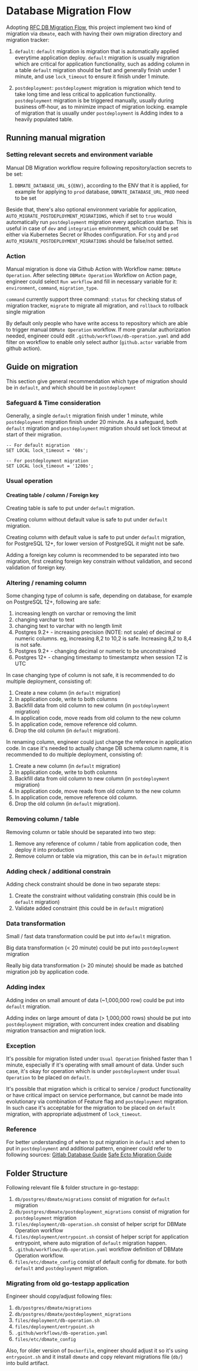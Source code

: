 # Database Migration Flow
Adopting [RFC DB Migration Flow](https://kargox.atlassian.net/wiki/spaces/ENG/pages/2434269209/RFC+-+DB+schema+migration+flow), 
this project implement two kind of migration via `dbmate`, each with having their own migration directory and migration tracker:
1. `default`: `default` migration is migration that is automatically applied everytime application deploy. 
`default` migration is usually migration which are critical for application functionality, such as adding column in a table
`default` migration should be fast and generally finish under 1 minute, and use `lock_timeout` to ensure it finish under 1 minute.

2. `postdeployment`: `postdeployment` migration is migration which tend to take long time and less critical to application functionality.
`postdeployment` migration is be triggered manually, usually during business off-hour, as to minimize impact of migration locking.
example of migration that is usually under `postdeployment` is Adding index to a heavily populated table.

## Running manual migration
### Setting relevant secrets and environment variable
Manual DB Migration workflow require following repository/action secrets to be set:
1. `DBMATE_DATABASE_URL_${ENV}`, according to the ENV that it is applied, 
for example for applying to `prod` database, `DBMATE_DATABASE_URL_PROD` need to be set

Beside that, there's also optional environment variable for application, `AUTO_MIGRATE_POSTDEPLOYMENT_MIGRATIONS`, 
which if set to `true` would automatically run `postdeployment` migration every application startup. 
This is useful in case of `dev` and `integration` environment, which could be set either via Kubernetes Secret or Rhodes configuration. 
For `stg` and `prod` `AUTO_MIGRATE_POSTDEPLOYMENT_MIGRATIONS` should be false/not setted.

### Action
Manual migration is done via Github Action with Workflow name: `DBMate Operation`. 
After selecting `DBMate Operation` Workflow on Action page, engineer could select `Run workflow` and fill in necessary variable for it:
`environment`, `command`, `migration_type`.

`command` currently support three command: `status` for checking status of migration tracker, `migrate` to migrate all migration, and `rollback` to rollback single migration

By default only people who have write access to repository which are able to trigger manual `DBMate Operation` workflow. 
If more granular authorization needed, engineer could edit `.github/workflows/db-operation.yaml` and add filter on workflow to enable only select author (`github.actor` variable from github action).

## Guide on migration
This section give general recommendation which type of migration should be in `default`, and which should be in `postdeployment`

### Safeguard & Time consideration
Generally, a single `default` migration finish under 1 minute, while `postdeployment` migration finish under 20 minute.
As a safeguard, both `default` migration and `postdeployment` migration should set lock timeout at start of their migration.

```
-- For default migration
SET LOCAL lock_timeout = '60s';

-- For postdeployment migration
SET LOCAL lock_timeout = '1200s';
```

### Usual operation

#### Creating table / column / Foreign key
Creating table is safe to put under `default` migration.

Creating column without default value is safe to put under `default` migration.

Creating column with default value is safe to put under `default` migration, for PostgreSQL 12+, for lower version of PostgreSQL it might not be safe.

Adding a foreign key column is recommended to be separated into two migration, first creating foreign key constrain without validation, and second validation of foreign key.

### Altering / renaming column
Some changing type of column is safe, depending on database, for example on PostgreSQL 12+, following are safe:
1. increasing length on varchar or removing the limit
2. changing varchar to text
3. changing text to varchar with no length limit
4. Postgres 9.2+ - increasing precision (NOTE: not scale) of decimal or numeric columns. eg, increasing 8,2 to 10,2 is  safe. Increasing 8,2 to 8,4 is not safe.
5. Postgres 9.2+ - changing decimal or numeric to be  unconstrained
6. Postgres 12+ - changing timestamp to timestamptz when session TZ is UTC 

In case changing type of column is not safe, it is recommended to do multiple deployment, consisting of:
1. Create a new column (in `default` migration)
2. In application code, write to both columns
3. Backfill data from old column to new column (in `postdeployment` migration)
4. In application code, move reads from old column to the new column
5. In application code, remove reference old column.
6. Drop the old column (in `default` migration).

In renaming column, engineer could just change the reference in application code.
In case it's needed to actually change DB schema column name, it is recommended to do multiple deployment, consisting of:
1. Create a new column (in `default` migration)
2. In application code, write to both columns
3. Backfill data from old column to new column (in `postdeployment` migration)
4. In application code, move reads from old column to the new column
5. In application code, remove reference old column.
6. Drop the old column (in `default` migration).

### Removing column / table
Removing column or table should be separated into two step:
1. Remove any reference of column / table from application code, then deploy it into production
2. Remove column or table via migration, this can be in `default` migration

### Adding check / additional constrain
Adding check constraint should be done in two separate steps:
1. Create the constraint without validating constrain (this could be in `default` migration)
2. Validate added constraint (this could be in `default` migration)


### Data transformation
Small / fast data transformation could be put into `default` migration.

Big data transformation (< 20 minute) could be put into `postdeployment` migration

Really big data transformation (> 20 minute) should be made as batched migration job by application code.

### Adding index
Adding index on small amount of data (~1,000,000 row) could be put into `default` migration.

Adding index on large amount of data (> 1,000,000 rows) should be put into `postdeployment` migration, with concurrent index creation and disabling migration transaction and migration lock.

### Exception
It's possible for migration listed under `Usual Operation` finished faster than 1 minute, especially if it's operating with small amount of data.
Under such case, it's okay for operation which is under `postdeployment` under `Usual Operation` to be placed on `default`.

It's possible that migration which is critical to service / product functionality or have critical impact on service performance, 
but cannot be made into evolutionary via combination of Feature flag and `postdeployment` migration. In such case it's acceptable for the migration to be placed on `default` migration, with appropriate adjustment of `lock_timeout`.

### Reference
For better understanding of when to put migration in `default` and when to put in `postdeployment` and additional pattern, engineer could refer to following sources:
[Gitlab Database Guide](https://docs.gitlab.com/ee/development/database/)
[Safe Ecto Migration Guide](https://fly.io/phoenix-files/safe-ecto-migrations/)

## Folder Structure
Following relevant file & folder structure in go-testapp:
1. `db/postgres/dbmate/migrations` consist of migration for `default` migration
2. `db/postgres/dbmate/postdeployment_migrations` consist of migration for `postdeployment` migration
3. `files/deployment/db-operation.sh` consist of helper script for DBMate Operation workflow
4. `files/deployment/entrypoint.sh` consist of helper script for application entrypoint, where auto migration of `default` migration happen.
5. `.github/workflows/db-operation.yaml` workflow definition of DBMate Operation workflow.
6. `files/etc/dbmate_config` consist of default config for dbmate. for both `default` and `postdeployment` migration.

### Migrating from old go-testapp application
Engineer should copy/adjust following files:
1. `db/postgres/dbmate/migrations`
2. `db/postgres/dbmate/postdeployment_migrations`
3. `files/deployment/db-operation.sh`
4. `files/deployment/entrypoint.sh`
5. `.github/workflows/db-operation.yaml`
6. `files/etc/dbmate_config`

Also, for older version of `Dockerfile`, engineer should adjust it so it's using `entrypoint.sh` and it install `dbmate` and copy relevant migrations file (`db/`) into build artifact.
